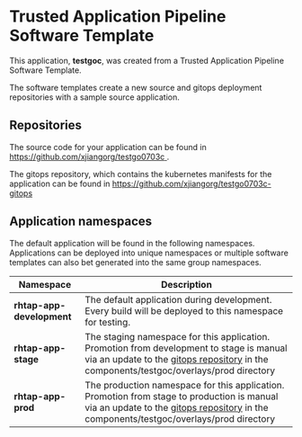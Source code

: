 # Trusted Application Pipeline Software Template

This application, **testgoc**, was created from a Trusted Application Pipeline Software Template.

The software templates create a new source and gitops deployment repositories with a sample source application. 

## Repositories

The source code for your application can be found in [https://github.com/xjiangorg/testgo0703c ](https://github.com/xjiangorg/testgo0703c ).
 
The gitops repository, which contains the kubernetes manifests for the application can be found in 
[https://github.com/xjiangorg/testgo0703c-gitops ](https://github.com/xjiangorg/testgo0703c-gitops ) 

## Application namespaces 

The default application will be found in the following namespaces. Applications can be deployed into unique namespaces or multiple software templates can also bet generated into the same group namespaces.  

|  Namespace   |  Description   |  
| -------- | -------- |   
| **rhtap-app-development** | The default application during development. Every build will be deployed to this namespace for testing. | 
| **rhtap-app-stage** | The staging namespace for this application. Promotion from development to stage is manual via an update to the [gitops repository](https://github.com/xjiangorg/testgo0703c-gitops ) in the components/testgoc/overlays/prod directory |  
| **rhtap-app-prod** | The production namespace for this application. Promotion from stage to production is manual via an update to the [gitops repository](https://github.com/xjiangorg/testgo0703c-gitops ) in the components/testgoc/overlays/prod directory | 
